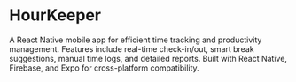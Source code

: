 # HourKeeper
A React Native mobile app for efficient time tracking and productivity management. Features include real-time check-in/out, smart break suggestions, manual time logs, and detailed reports. Built with React Native, Firebase, and Expo for cross-platform compatibility.

